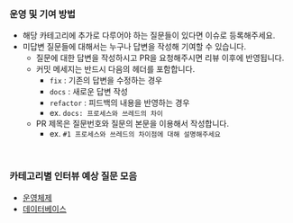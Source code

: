 ### 운영 및 기여 방법
- 해당 카테고리에 추가로 다루어야 하는 질문들이 있다면 이슈로 등록해주세요.
- 미답변 질문들에 대해서는 누구나 답변을 작성해 기여할 수 있습니다. 
  - 질문에 대한 답변을 작성하시고 PR을 요청해주시면 리뷰 이후에 반영됩니다.
  - 커밋 메세지는 반드시 다음의 헤더를 포함합니다.
    - `fix` : 기존의 답변을 수정하는 경우  
    - `docs` : 새로운 답변 작성 
    - `refactor` : 피드백의 내용을 반영하는 경우
    - ex. `docs: 프로세스와 쓰레드의 차이`
  - PR 제목은 질문번호와 질문의 본문을 이용해서 작성합니다.
    - ex. `#1 프로세스와 쓰레드의 차이점에 대해 설명해주세요`

<br>

### 카테고리별 인터뷰 예상 질문 모음

- [운영체제](https://github.com/Today-I-Learn/backend-interview/tree/main/OS)
- [데이터베이스](https://github.com/Today-I-Learn/backend-interview/tree/main/DB)
<!-- - [네트워크]()
- [자료구조]()
- [Java]()
- [Spring Framework]() -->
